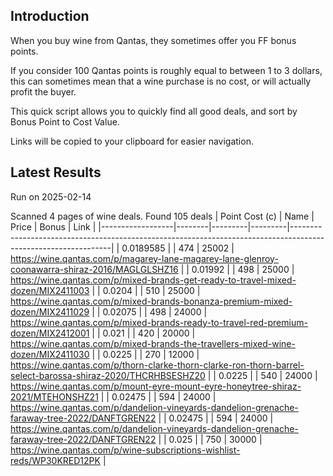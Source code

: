 ## Introduction

When you buy wine from Qantas, they sometimes offer you FF bonus points. 

If you consider 100 Qantas points is roughly equal to between 1 to 3 dollars, this can sometimes mean that a wine purchase is no cost, or will actually profit the buyer.

This quick script allows you to quickly find all good deals, and sort by Bonus Point to Cost Value.

Links will be copied to your clipboard for easier navigation.

## Latest Results

Run on 2025-02-14

Scanned 4 pages of wine deals.
Found 105 deals
|   Point Cost (c) | Name   |   Price |   Bonus | Link                                                                                                          |
|------------------|--------|---------|---------|---------------------------------------------------------------------------------------------------------------|
|        0.0189585 |        |     474 |   25002 | https://wine.qantas.com/p/magarey-lane-magarey-lane-glenroy-coonawarra-shiraz-2016/MAGLGLSHZ16                |
|        0.01992   |        |     498 |   25000 | https://wine.qantas.com/p/mixed-brands-get-ready-to-travel-mixed-dozen/MIX2411003                             |
|        0.0204    |        |     510 |   25000 | https://wine.qantas.com/p/mixed-brands-bonanza-premium-mixed-dozen/MIX2411029                                 |
|        0.02075   |        |     498 |   24000 | https://wine.qantas.com/p/mixed-brands-ready-to-travel-red-premium-dozen/MIX2412001                           |
|        0.021     |        |     420 |   20000 | https://wine.qantas.com/p/mixed-brands-the-travellers-mixed-wine-dozen/MIX2411030                             |
|        0.0225    |        |     270 |   12000 | https://wine.qantas.com/p/thorn-clarke-thorn-clarke-ron-thorn-barrel-select-barossa-shiraz-2020/THCRHBSESHZ20 |
|        0.0225    |        |     540 |   24000 | https://wine.qantas.com/p/mount-eyre-mount-eyre-honeytree-shiraz-2021/MTEHONSHZ21                             |
|        0.02475   |        |     594 |   24000 | https://wine.qantas.com/p/dandelion-vineyards-dandelion-grenache-faraway-tree-2022/DANFTGREN22                |
|        0.02475   |        |     594 |   24000 | https://wine.qantas.com/p/dandelion-vineyards-dandelion-grenache-faraway-tree-2022/DANFTGREN22                |
|        0.025     |        |     750 |   30000 | https://wine.qantas.com/p/wine-subscriptions-wishlist-reds/WP30KRED12PK                                       |

